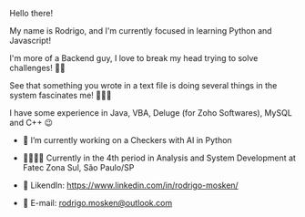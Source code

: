 Hello there!

My name is Rodrigo, and I'm currently focused in learning Python and Javascript!

I'm more of a Backend guy, I love to break my head trying to solve challenges! 🤔🤔

See that something you wrote in a text file is doing several things in the system fascinates me! 🤩🤖👾

I have some experience in Java, VBA, Deluge (for Zoho Softwares), MySQL and C++ 😉


- 🔭 I’m currently working on a Checkers with AI in Python

- 👨‍🎓👨‍💻 Currently in the 4th period in Analysis and System Development at Fatec Zona Sul, São Paulo/SP

- 🤵 LikendIn: https://www.linkedin.com/in/rodrigo-mosken/

- 📧 E-mail: rodrigo.mosken@outlook.com
